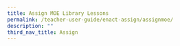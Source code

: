 ```yaml
---
title: Assign MOE Library Lessons
permalink: /teacher-user-guide/enact-assign/assignmoe/
description: ""
third_nav_title: Assign
---
```

